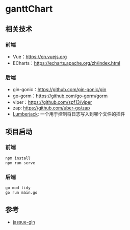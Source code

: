 # ganttChart

## 相关技术
### 前端
- Vue：https://cn.vuejs.org
- ECharts：https://echarts.apache.org/zh/index.html
### 后端
- gin-gonic：https://github.com/gin-gonic/gin
- go-gorm：https://github.com/go-gorm/gorm
- viper：https://github.com/spf13/viper
- zap: https://github.com/uber-go/zap
- [Lumberjack](https://github.com/natefinch/lumberjack): 一个用于控制将日志写入到哪个文件的插件

## 项目启动
### 前端
```bash
npm install
npm run serve
```
### 后端
```bash
go mod tidy
go run main.go
```

## 参考
- [jassue-gin](https://github.com/jassue/jassue-gin)
